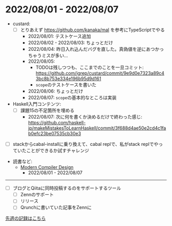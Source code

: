 # 2022/08/01 - 2022/08/07

- custard:
    - [ ] とりあえず <https://github.com/kanaka/mal> を参考にTypeScriptでやる
        - 2022/08/01: テストケース追加
        - 2022/08/02 - 2022/08/03: ちょっとだけ
        - 2022/08/04: 昨日入れ込んだバグを直した。真偽値を逆にあつかっちゃうミスが多い...
        - 2022/08/05:
            - TODOは残しつつも、ここまでのことを一旦コミット: <https://github.com/igrep/custard/commit/9e9d0e7323a89c43bc8b753e334e196b95d9d161>
            - `scope`のテストケースを書いた
        - 2022/08/06: ちょっとだけ
        - 2022/08/07: `scope`の基本的なところは実装
- Haskell入門コンテンツ:
    - [ ] 課題15の不足箇所を埋める
        - 2022/08/07: 次に何を書くか決めるだけで終わった感じ: <https://github.com/haskell-jp/makeMistakesToLearnHaskell/commit/3f688d4ae50e2cd4c1fab0efc23be07535cb30e3>
- [ ] stackからcabal-installに乗り換えて、cabal replで、私がstack replでやっていたことができるか試すチャレンジ
- 読書など:
    - [Modern Compiler Design](https://www.springer.com/jp/book/9781461446989)
        - 2022/08/01 - 2022/08/07

------

- [ ] ブログとQiitaに同時投稿するのをサポートするツール
    - [ ] Zennのサポート
    - [ ] リリース
    - [ ] Qrunchに書いていた記事をZennに

[先週の記録はこちら](https://github.com/igrep/daily-commits/blob/bcfbe0857f7d36cd5ea96e89a51138908d831754/yesterday.md)
